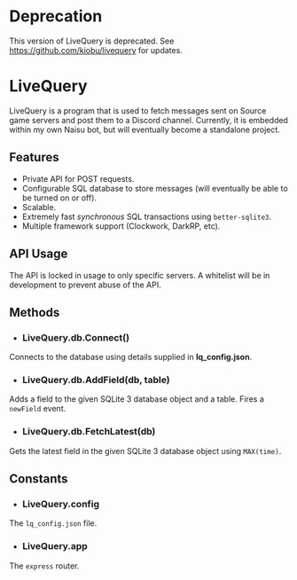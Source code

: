 # Deprecation

This version of LiveQuery is deprecated. See https://github.com/kiobu/livequery for updates.

# LiveQuery

LiveQuery is a program that is used to fetch messages sent on Source game servers and post them to a Discord channel. Currently, it is embedded within my own Naisu bot, but will eventually become a standalone project.

## Features

- Private API for POST requests.
- Configurable SQL database to store messages (will eventually be able to be turned on or off).
- Scalable.
- Extremely fast *synchronous* SQL transactions using `better-sqlite3`.
- Multiple framework support (Clockwork, DarkRP, etc).

## API Usage

The API is locked in usage to only specific servers. A whitelist will be in development to prevent abuse of the API.

## Methods

- ### LiveQuery.db.Connect()

Connects to the database using details supplied in **lq_config.json**.

- ### LiveQuery.db.AddField(db, table)

Adds a field to the given SQLite 3 database object and a table. Fires a `newField` event.

- ### LiveQuery.db.FetchLatest(db)

Gets the latest field in the given SQLite 3 database object using `MAX(time)`.

## Constants

- ### LiveQuery.config

The `lq_config.json` file.

- ### LiveQuery.app

The `express` router.
